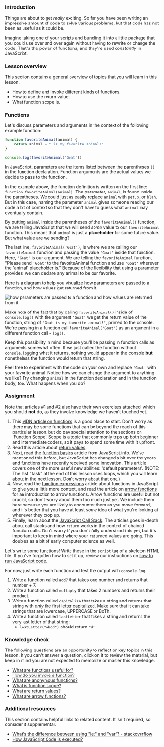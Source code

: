 ### Introduction

Things are about to get *really* exciting. So far you have been writing an impressive amount of code to solve various problems, but that code has not been as useful as it could be.

Imagine taking one of your scripts and bundling it into a little package that you could use over and over again without having to rewrite or change the code. That's the power of functions, and they're used *constantly* in JavaScript.

### Lesson overview

This section contains a general overview of topics that you will learn in this lesson.

- How to define and invoke different kinds of functions.
- How to use the return value.
- What function scope is.

### Functions

Let's discuss parameters and arguments in the context of the following example function:

```javascript
function favoriteAnimal(animal) {
    return animal + " is my favorite animal!"
}

console.log(favoriteAnimal('Goat'))
```

In JavaScript, parameters are the items listed between the parentheses `()` in the function declaration. Function arguments are the actual values we decide to pass to the function.

In the example above, the function definition is written on the first line: `function favoriteAnimal(animal)`. The parameter, `animal`, is found inside the parentheses. We could just as easily replace `animal` with `pet`, `x`, or `blah`. But in this case, naming the parameter `animal` gives someone reading our code a bit of context so that they don't have to guess what `animal` may eventually contain.

By putting `animal` inside the parentheses of the `favoriteAnimal()` function, we are telling JavaScript that we will send *some* value to our `favoriteAnimal` function. This means that `animal` is just a **placeholder** for some future value. But what value are we sending?

The last line, `favoriteAnimal('Goat')`, is where we are calling our `favoriteAnimal` function and passing the value `'Goat'` inside that function. Here, `'Goat'` is our argument. We are telling the `favoriteAnimal` function, "Please send `'Goat'` to the favoriteAnimal function and use `'Goat'` wherever the 'animal' placeholder is." Because of the flexibility that using a parameter provides, we can declare any animal to be our favorite.

Here is a diagram to help you visualize how parameters are passed to a function, and how values get returned from it.

![how parameters are passed to a function and how values are returned from it](https://cdn.statically.io/gh/TheOdinProject/curriculum/c53dd9a12f0c9afde0d9229f82a176170f12e120/foundations/javascript_basics/function_basics/imgs/00.png)

Make note of the fact that by calling `favoriteAnimal()` inside of `console.log()` with the argument `'Goat'` we get the return value of the function, string of `"Goat is my favorite animal!"`, printed to the console. We're passing in a function call `favoriteAnimal('Goat')` as an argument in a different function call - `log()`.

Keep this possibility in mind because you'll be passing in function calls as arguments somewhat often. If we just called the function without `console.log`ging what it returns, nothing would appear in the console **but** nonetheless the function would return that string.

Feel free to experiment with the code on your own and replace `'Goat'` with your favorite animal. Notice how we can change the argument to anything we like? Try changing `animal` in the function declaration and in the function body, too. What happens when you do?

### Assignment

<div class="lesson-content__panel" markdown="1">

Note that articles #1 and #2 also have their own exercises attached, which you should **not** do, as they involve knowledge we haven't touched yet.

1. This [MDN article on functions](https://developer.mozilla.org/en-US/docs/Learn/JavaScript/Building_blocks/Functions) is a good place to start. Don't worry as there may be some functions that can be beyond the reach of this particular lesson, but do pay special attention to the sections on 'Function Scope'. Scope is a topic that commonly trips up both beginner and intermediate coders, so it pays to spend some time with it upfront.  
1. Read this article about [return values](https://developer.mozilla.org/en-US/docs/Learn/JavaScript/Building_blocks/Return_values).
1. Next, read the [function basics](http://javascript.info/function-basics) article from JavaScript.info. We've mentioned this before, but JavaScript has changed a bit over the years and functions have recently received some innovation. This article covers one of the more useful new abilities: 'default parameters'. \(NOTE: The last "task" at the end of this lesson uses loops, which you will learn about in the next lesson.  Don't worry about that one.\)
1. Now, read the [function expressions](http://javascript.info/function-expressions) article about functions in JavaScript to give you a little more context, and read the article on [arrow functions](http://javascript.info/arrow-functions-basics) for an introduction to arrow functions. Arrow functions are useful but not crucial, so don't worry about them too much just yet. We include them here because you are likely to encounter them as you move forward, and it's better that you have at least *some* idea of what you're looking at whenever they crop up.
1. Finally, learn about the [JavaScript Call Stack](https://www.javascripttutorial.net/javascript-call-stack/). The articles goes in-depth about call stacks and how `return` works in the context of chained function calls. Don't worry if you don't fully understand this yet, but it's important to keep in mind where your `return`ed values are going. This doubles as a bit of early computer science as well.

Let's write some functions!  Write these in the `script` tag of a skeleton HTML file. If you've forgotten how to set it up, review our instructions on [how to run JavaScript code](https://www.theodinproject.com/lessons/foundations-fundamentals-part-1#how-to-run-javascript-code).

For now, just write each function and test the output with `console.log`.

1. Write a function called `add7` that takes one number and returns that number + 7.
1. Write a function called `multiply` that takes 2 numbers and returns their product.
1. Write a function called `capitalize` that takes a string and returns that string with *only* the first letter capitalized.  Make sure that it can take strings that are lowercase, UPPERCASE or BoTh.
1. Write a function called `lastLetter` that takes a string and returns the very last letter of that string:
    - `lastLetter("abcd")` should return `"d"`

</div>

### Knowledge check

The following questions are an opportunity to reflect on key topics in this lesson. If you can't answer a question, click on it to review the material, but keep in mind you are not expected to memorize or master this knowledge.

- [What are functions useful for?](https://developer.mozilla.org/en-US/docs/Learn/JavaScript/Building_blocks/Functions)
- [How do you invoke a function?](https://developer.mozilla.org/en-US/docs/Learn/JavaScript/Building_blocks/Functions#invoking_functions)
- [What are anonymous functions?](https://developer.mozilla.org/en-US/docs/Learn/JavaScript/Building_blocks/Functions#anonymous_functions_and_arrow_functions)
- [What is function scope?](https://developer.mozilla.org/en-US/docs/Learn/JavaScript/Building_blocks/Functions#function_scope_and_conflicts)
- [What are return values?](https://developer.mozilla.org/en-US/docs/Learn/JavaScript/Building_blocks/Return_values#what_are_return_values)
- [What are arrow functions?](https://javascript.info/arrow-functions-basics)

### Additional resources

This section contains helpful links to related content. It isn't required, so consider it supplemental.

- [What's the difference between using "let" and "var"? - stackoverflow](https://stackoverflow.com/questions/762011/whats-the-difference-between-using-let-and-var#:~:text=The%20main%20difference%20is%20scoping,(hence%20the%20block%20scope))
- [How JavaScript Code is executed?](https://youtu.be/iLWTnMzWtj4)
